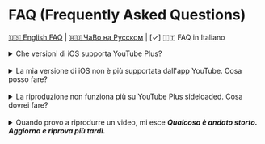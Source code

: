 # FAQ (Frequently Asked Questions)

[🇺🇸 English FAQ](FAQ_EN.md) | [🇷🇺 ЧаВо на Русском](FAQ_RU.md) | [✓] 🇮🇹 FAQ in Italiano

<details>
  <summary>Che versioni di iOS supporta YouTube Plus?</summary>
    <p>YouTube Plus supporta iOS 14 e superiori. <strong>Però</strong>, se stai eseguendo il sideload su un dispositivo senza jailbreak, devi tenere conto della compatibilità dell'app di YouTube con la tua versione di iOS. Sotto trovi una lista delle ultime versioni di YouTube supportate per ogni iOS:</p>
    <li><strong>iOS 14</strong>: YouTube v19.20.2</li>
    <li><strong>iOS 15</strong>: YouTube v20.21.6</li>
    <li><strong>iOS 16+</strong>: Qualsiasi versione</li>
</details>
<br>
<details>
  <summary>La mia versione di iOS non è più supportata dall'app YouTube. Cosa posso fare?</summary>
    <p>Ecco delle possibili opzioni:</p>
    <li><a href="https://ios.cfw.guide/get-started/">Esegui il jailbreak sul tuo dispositivo</a>, installa l'ultima versione di YouTube supportata nell'App Store, poi <a href="http://dvntm0.github.io/#jb">installa il tweak di YouTube Plus</a></li>
    <li><a href="https://ios.cfw.guide/installing-trollstore/">Installa TrollStore</a>, poi <a href="https://github.com/Lessica/TrollFools/releases/">TrollFools</a>, installa l'ultima versione di YouTube supportata nell'App Store, e installa <a href="https://github.com/dayanch96/YTLite/releases/">YouTube Plus</a> utilizzando TrollFools</li>
    <li>Trova un'IPA compatibile online e <a href="../README.md#how-to-build-a-youtube-plus-app-using-github-actions">builda YouTube Plus utilizzando Github actions</a></li>
</details>
<br>
<details>
  <summary>La riproduzione non funziona più su YouTube Plus sideloaded. Cosa dovrei fare?</summary>
    <p>Finché non si risolve il problema, è consigliato usare YouTube 20.14.1 o inferiori.</p>
</details>
<br>
<details>
  <summary>Quando provo a riprodurre un video, mi esce <strong><em>Qualcosa è andato storto. Aggiorna e riprova più tardi.</em></strong></summary>
    <p>Prima di giungere a conclusioni affrettate, chiariamo un paio di cose:</p>
    <ol>
      <li><strong>Non è</strong> causato dall'ad blocking</li>
      <li><strong>Non è</strong> causato dal fatto che il tuo account è stato magicamente segnalato</li>
      <li><strong>Non è</strong> causato dal fatto che il tuo account è stato inserito in blacklist</li>
    </ol>
    <br>
    <p>Questo problema risiede nel processo del sideloading stesso, anche senza nessun tweak applicato. Potrebbe essere causato da VisitorID o VisitorData invalidi o mancanti, come suggerito <a href="https://github.com/pepeloni-away/userscripts/issues/6#issuecomment-2860641610">qui</a>. Questo errore è diventato più frequente a causa delle contromisure anti-download di YouTube.</p>
    <br>
    <p><strong>Possibili workaround temporanei:</strong></p>
    <ol>
      <li>Esci dal tuo account completamente: Vai su <em>Tab Tu → Cambia account → Gestisci account su questo dispositivo → Rimuovi da questo dispositivo</em></li>
      <li>Guarda un paio di video fino alla fine senza eseguire il login. Non eseguire il login per un paio d'ore.</li>
      <li>Riesegui il login nell'account con cui stavi avendo problemi</li>
    </ol>
</details>

